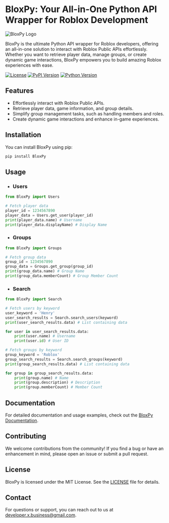 # BloxPy: Your All-in-One Python API Wrapper for Roblox Development

![BloxPy Logo](BloxPy.png)

BloxPy is the ultimate Python API wrapper for Roblox developers, offering an all-in-one solution to interact with Roblox Public APIs effortlessly. Whether you want to retrieve player data, manage groups, or create dynamic game interactions, BloxPy empowers you to build amazing Roblox experiences with ease.

[![License](https://img.shields.io/github/license/Developer-X-0001/BloxPy)](https://github.com/Developer-X-0001/BloxPy/blob/main/LICENSE)
[![PyPI Version](https://img.shields.io/pypi/v/BloxPy)](https://pypi.org/project/BloxPy/)
[![Python Version](https://img.shields.io/pypi/pyversions/BloxPy)](https://pypi.org/project/BloxPy/)

## Features

- Effortlessly interact with Roblox Public APIs.
- Retrieve player data, game information, and group details.
- Simplify group management tasks, such as handling members and roles.
- Create dynamic game interactions and enhance in-game experiences.

## Installation

You can install BloxPy using pip:

```bash
pip install BloxPy
```

## Usage

- ### Users
```py
from BloxPy import Users

# Fetch player data
player_id = 1234567890
player_data = Users.get_user(player_id)
print(player_data.name) # Username
print(player_data.displayName) # Display Name
```

- ### Groups
```py
from BloxPy import Groups

# Fetch group data
group_id = 1234567890
group_data = Groups.get_group(group_id)
print(group_data.name) # Group Name
print(group_data.memberCount) # Group Member Count
```

- ### Search
```py
from BloxPy import Search

# Fetch users by keyword
user_keyword = 'Henry'
user_search_results = Search.search_users(keyword)
print(user_search_results.data) # List containing data

for user in user_search_results.data:
    print(user.name) # Username
    print(user.id) # User ID

# Fetch groups by keyword
group_keyword = 'Roblox'
group_search_results = Search.search_groups(keyword)
print(group_search_results.data) # List containing data

for group in group_search_results.data:
    print(group.name) # Name
    print(group.description) # Description
    print(group.memberCount) # Member Count
```

## Documentation

For detailed documentation and usage examples, check out the [BloxPy Documentation](https://Developer-X-0001.github.io/BloxPy-docs).

## Contributing

We welcome contributions from the community! If you find a bug or have an enhancement in mind, please open an issue or submit a pull request.

## License

BloxPy is licensed under the MIT License. See the [LICENSE](https://github.com/Developer-X-0001/BloxPy/blob/main/LICENSE) file for details.

## Contact

For questions or support, you can reach out to us at [developer.x.business@gmail.com](mailto:developer.x.business@gmail.com).
